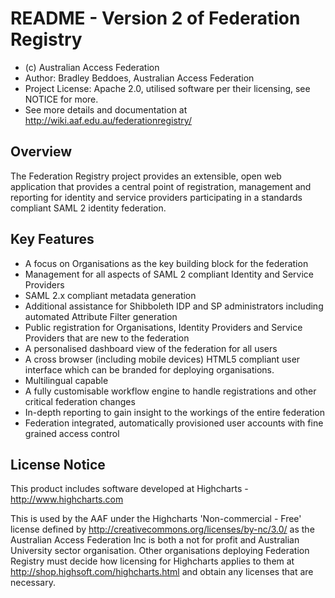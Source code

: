 # README - Version 2 of Federation Registry

- (c) Australian Access Federation
- Author: Bradley Beddoes, Australian Access Federation
- Project License: Apache 2.0, utilised software per their licensing, see NOTICE for more.
- See more details and documentation at http://wiki.aaf.edu.au/federationregistry/

## Overview
The Federation Registry project provides an extensible, open web application that provides a central point of registration, management and reporting for identity and service providers participating in a standards compliant SAML 2 identity federation.

## Key Features
- A focus on Organisations as the key building block for the federation
- Management for all aspects of SAML 2 compliant Identity and Service Providers
- SAML 2.x compliant metadata generation
- Additional assistance for Shibboleth IDP and SP administrators including automated Attribute Filter generation
- Public registration for Organisations, Identity Providers and Service Providers that are new to the federation
- A personalised dashboard view of the federation for all users
- A cross browser (including mobile devices) HTML5 compliant user interface which can be branded for deploying organisations.
- Multilingual capable
- A fully customisable workflow engine to handle registrations and other critical federation changes
- In-depth reporting to gain insight to the workings of the entire federation
- Federation integrated, automatically provisioned user accounts with fine grained access control

## License Notice
This product includes software developed at Highcharts - http://www.highcharts.com 

This is used by the AAF under the Highcharts 'Non-commercial - Free' license
defined by http://creativecommons.org/licenses/by-nc/3.0/ as the Australian Access Federation Inc is both a not for profit and Australian University sector organisation. Other organisations deploying Federation Registry must decide how licensing for Highcharts applies to them at http://shop.highsoft.com/highcharts.html and obtain any licenses that are necessary.
